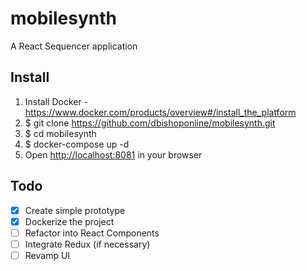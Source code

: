 # mobilesynth

A React Sequencer application

## Install

1. Install Docker - <https://www.docker.com/products/overview#/install_the_platform>
2. $ git clone <https://github.com/dbishoponline/mobilesynth.git>
3. $ cd mobilesynth
4. $ docker-compose up -d
5. Open <http://localhost:8081> in your browser

## Todo

- [x] Create simple prototype
- [x] Dockerize the project
- [ ] Refactor into React Components
- [ ] Integrate Redux (if necessary)
- [ ] Revamp UI
